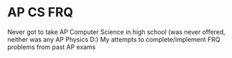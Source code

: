 # AP CS FRQ

Never got to take AP Computer Science in high school (was never offered, neither was any AP Physics D:)
My attempts to complete/implement FRQ problems from past AP exams